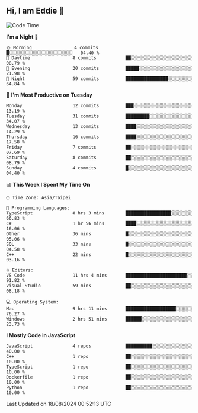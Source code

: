 ## Hi, I am Eddie 👋

<!--START_SECTION:waka-->
![Code Time](http://img.shields.io/badge/Code%20Time-272%20hrs%2030%20mins-blue)

**I'm a Night 🦉** 

```text
🌞 Morning                4 commits           █░░░░░░░░░░░░░░░░░░░░░░░░   04.40 % 
🌆 Daytime                8 commits           ██░░░░░░░░░░░░░░░░░░░░░░░   08.79 % 
🌃 Evening                20 commits          █████░░░░░░░░░░░░░░░░░░░░   21.98 % 
🌙 Night                  59 commits          ████████████████░░░░░░░░░   64.84 % 
```
📅 **I'm Most Productive on Tuesday** 

```text
Monday                   12 commits          ███░░░░░░░░░░░░░░░░░░░░░░   13.19 % 
Tuesday                  31 commits          █████████░░░░░░░░░░░░░░░░   34.07 % 
Wednesday                13 commits          ████░░░░░░░░░░░░░░░░░░░░░   14.29 % 
Thursday                 16 commits          ████░░░░░░░░░░░░░░░░░░░░░   17.58 % 
Friday                   7 commits           ██░░░░░░░░░░░░░░░░░░░░░░░   07.69 % 
Saturday                 8 commits           ██░░░░░░░░░░░░░░░░░░░░░░░   08.79 % 
Sunday                   4 commits           █░░░░░░░░░░░░░░░░░░░░░░░░   04.40 % 
```


📊 **This Week I Spent My Time On** 

```text
🕑︎ Time Zone: Asia/Taipei

💬 Programming Languages: 
TypeScript               8 hrs 3 mins        █████████████████░░░░░░░░   66.83 % 
C#                       1 hr 56 mins        ████░░░░░░░░░░░░░░░░░░░░░   16.06 % 
Other                    36 mins             █░░░░░░░░░░░░░░░░░░░░░░░░   05.06 % 
SQL                      33 mins             █░░░░░░░░░░░░░░░░░░░░░░░░   04.58 % 
C++                      22 mins             █░░░░░░░░░░░░░░░░░░░░░░░░   03.16 % 

🔥 Editors: 
VS Code                  11 hrs 4 mins       ███████████████████████░░   91.82 % 
Visual Studio            59 mins             ██░░░░░░░░░░░░░░░░░░░░░░░   08.18 % 

💻 Operating System: 
Mac                      9 hrs 11 mins       ███████████████████░░░░░░   76.27 % 
Windows                  2 hrs 51 mins       ██████░░░░░░░░░░░░░░░░░░░   23.73 % 
```

**I Mostly Code in JavaScript** 

```text
JavaScript               4 repos             ██████████░░░░░░░░░░░░░░░   40.00 % 
C++                      1 repo              ██░░░░░░░░░░░░░░░░░░░░░░░   10.00 % 
TypeScript               1 repo              ██░░░░░░░░░░░░░░░░░░░░░░░   10.00 % 
Dockerfile               1 repo              ██░░░░░░░░░░░░░░░░░░░░░░░   10.00 % 
Python                   1 repo              ██░░░░░░░░░░░░░░░░░░░░░░░   10.00 % 
```




 Last Updated on 18/08/2024 00:52:13 UTC
<!--END_SECTION:waka-->
